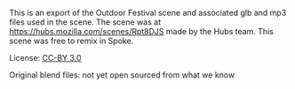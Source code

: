 This is an export of the Outdoor Festival scene and associated glb and mp3 files used in the scene.
The scene was at https://hubs.mozilla.com/scenes/Rpt8DJS made by the Hubs team.
This scene was free to remix in Spoke.

License: [CC-BY 3.0](https://creativecommons.org/licenses/by/3.0/)

Original blend files: not yet open sourced from what we know
